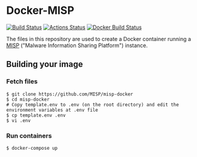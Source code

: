 # Docker-MISP
[![Build Status](https://travis-ci.org/marcelosz/Docker-MISP.svg?branch=master)](https://travis-ci.org/marcelosz/Docker-MISP)
[![Actions Status](https://github.com/marcelosz/Docker-MISP/workflows/Build/badge.svg)](https://github.com/marcelosz/Docker-MISP/actions)
[![Docker Build Status](https://img.shields.io/docker/build/marcelosz/misp.svg)](https://hub.docker.com/r/marcelosz/misp/)

The files in this repository are used to create a Docker container running a [MISP](http://www.misp-project.org) ("Malware Information Sharing Platform") instance.

## Building your image

### Fetch files
```
$ git clone https://github.com/MISP/misp-docker
$ cd misp-docker
# Copy template.env to .env (on the root directory) and edit the environment variables at .env file
$ cp template.env .env
$ vi .env
```

### Run containers
```
$ docker-compose up
```
